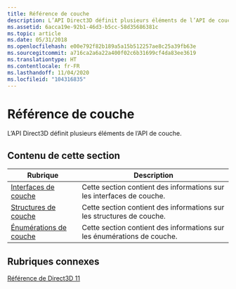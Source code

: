```yaml
---
title: Référence de couche
description: L’API Direct3D définit plusieurs éléments de l’API de couche.
ms.assetid: 6acca19e-92b1-46d3-b5cc-58d35686381c
ms.topic: article
ms.date: 05/31/2018
ms.openlocfilehash: e00e792f82b189a5a15b512257ae8c25a39fb63e
ms.sourcegitcommit: a716ca2a6a22a400f02c6b31699cf4da83ee3619
ms.translationtype: HT
ms.contentlocale: fr-FR
ms.lasthandoff: 11/04/2020
ms.locfileid: "104316835"
---
```

# <a name="layer-reference"></a>Référence de couche

L’API Direct3D définit plusieurs éléments de l’API de couche.


## <a name="in-this-section"></a>Contenu de cette section



| Rubrique                                                                              | Description                                                                |
|------------------------------------------------------------------------------------|----------------------------------------------------------------------------|
| [Interfaces de couche](d3d11-graphics-reference-d3d11-layer-interfaces.md)<br/> | Cette section contient des informations sur les interfaces de couche. <br/>  |
| [Structures de couche](d3d11-graphics-reference-d3d11-layer-structures.md)<br/> | Cette section contient des informations sur les structures de couche.<br/>   |
| [Énumérations de couche](d3d11-graphics-reference-d3d11-layer-enums.md)<br/>    | Cette section contient des informations sur les énumérations de couche.<br/> |



 

## <a name="related-topics"></a>Rubriques connexes

<dl> <dt>

[Référence de Direct3D 11](d3d11-graphics-reference.md)
</dt> </dl>

 

 





